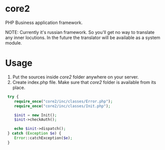 core2
=====
PHP Business application framework.

NOTE: Currently it's russian framework. So you'll get no way to translate any inner locutions. In the future the translator will be available as a system module.

Usage
=====
1. Put the sources inside *core2* folder anywhere on your server. 
2. Create index.php file. Make sure that *core2* folder is available from its place.
```php
 try {
 	require_once("core2/inc/classes/Error.php");
 	require_once("core2/inc/classes/Init.php");

 	$init = new Init();
 	$init->checkAuth();

 	echo $init->dispatch();
 } catch (Exception $e) {
 	Error::catchException($e);
 }
```
